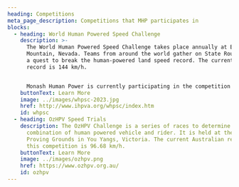 ```yaml
---
heading: Competitions
meta_page_description: Competitions that MHP participates in
blocks:
  - heading: World Human Powered Speed Challenge
    description: >-
      The World Human Powered Speed Challenge takes place annually at Battle
      Mountain, Nevada. Teams from around the world gather on State Route 305 in
      a quest to break the human-powered land speed record. The current world
      record is 144 km/h.


      Monash Human Power is currently participating in the competition in 2023.
    buttonText: Learn More
    image: ../images/whpsc-2023.jpg
    href: http://www.ihpva.org/whpsc/index.htm
    id: whpsc
  - heading: OzHPV Speed Trials
    description: The OzHPV Challenge is a series of races to determine the best
      combination of human powered vehicle and rider. It is held at the Ford
      Proving Grounds in You Yangs, Victoria. The current Australian record for
      this competition is 96.68 km/h.
    buttonText: Learn More
    image: ../images/ozhpv.png
    href: https://www.ozhpv.org.au/
    id: ozhpv
---
```

